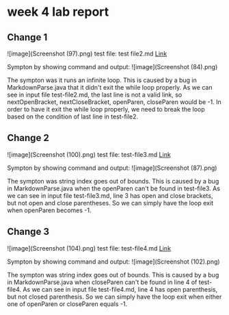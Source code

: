 # week 4 lab report

## Change 1
![image](Screenshot (97).png)
test file: test file2.md
[Link](https://github.com/rhu003/markdown-parse/blob/main/test-file2.md)

Sympton by showing command and output: 
![image](Screenshot (84).png)

The sympton was it runs an infinite loop. This is caused by a bug in MarkdownParse.java that it didn't exit the while loop properly.
As we can see in input file test-file2.md, the last line is not a valid link, so nextOpenBracket, nextCloseBracket, openParen, closeParen would be -1. 
In order to have it exit the while loop properly, we need to break the loop based on the condition of last line in test-file2.  

## Change 2
![image](Screenshot (100).png)
test file: test-file3.md
[Link](https://github.com/rhu003/markdown-parse/blob/main/test-file3.md)

Sympton by showing command and output: 
![image](Screenshot (87).png)

The sympton was string index goes out of bounds. This is caused by a bug in MarkdownParse.java when the openParen can't be found in test-file3. 
As we can see in input file test-file3.md, line 3 has open and close brackets, but not open and close parentheses.
So we can simply have the loop exit when openParen becomes -1. 

## Change 3
![image](Screenshot (104).png)
test file: test-file4.md
[Link](https://github.com/rhu003/markdown-parse/blob/main/test-file4.md)

Sympton by showing command and output: 
![image](Screenshot (102).png)

The sympton was string index goes out of bounds. This is caused by a bug in MarkdownParse.java when closeParen can't be found in line 4 of test-file4.
As we can see in input file test-file4.md, line 4 has open parenthesis, but not closed parenthesis.
So we can simply have the loop exit when either one of openParen or closeParen equals -1.
